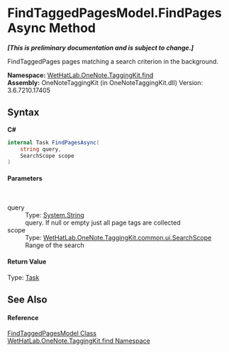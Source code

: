 # FindTaggedPagesModel.FindPagesAsync Method 
 _**\[This is preliminary documentation and is subject to change.\]**_

FindTaggedPages pages matching a search criterion in the background.

**Namespace:**&nbsp;<a href="0e3a8efd-07d2-1709-b1cd-709153222081.md">WetHatLab.OneNote.TaggingKit.find</a><br />**Assembly:**&nbsp;OneNoteTaggingKit (in OneNoteTaggingKit.dll) Version: 3.6.7210.17405

## Syntax

**C#**<br />
``` C#
internal Task FindPagesAsync(
	string query,
	SearchScope scope
)
```


#### Parameters
&nbsp;<dl><dt>query</dt><dd>Type: <a href="http://msdn2.microsoft.com/en-us/library/s1wwdcbf" target="_blank">System.String</a><br />query. If null or empty just all page tags are collected</dd><dt>scope</dt><dd>Type: <a href="4760e4a7-2567-13e1-859f-377774327115.md">WetHatLab.OneNote.TaggingKit.common.ui.SearchScope</a><br />Range of the search</dd></dl>

#### Return Value
Type: <a href="http://msdn2.microsoft.com/en-us/library/dd235678" target="_blank">Task</a>

## See Also


#### Reference
<a href="61df9a94-5b66-19be-5b06-1d28184da999.md">FindTaggedPagesModel Class</a><br /><a href="0e3a8efd-07d2-1709-b1cd-709153222081.md">WetHatLab.OneNote.TaggingKit.find Namespace</a><br />